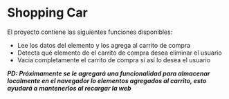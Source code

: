 # Shopping Car

El proyecto contiene las siguientes funciones disponibles:
* Lee los datos del elemento y los agrega al carrito de compra
* Detecta qué elemento de el carrito de compra desea eliminar el usuario
* Vacia completamente el carrito de compra si así lo desea el usuario

***PD: Próximamente se le agregará una funcionalidad para almacenar localmente en el navegador lo elementos agregados al carrito, esto ayudará a mantenerlos al recargar la web***
